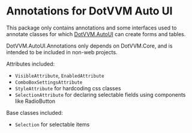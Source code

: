 # Annotations for DotVVM Auto UI

This package only contains annotations and some interfaces used to annotate classes for which [DotVVM.AutoUI](https://www.nuget.org/packages/DotVVM.AutoUI) can create forms and tables.

DotVVM.AutoUI.Annotations only depends on DotVVM.Core, and is intended to be included in non-web projects.

Attributes included:
* `VisibleAttribute`, `EnabledAttribute`
* `ComboBoxSettingsAttribute`
* `StyleAttribute` for hardcoding css classes
* `SelectionAttribute` for declaring selectable fields using components like RadioButton

Base classes included:
* `Selection` for selectable items
